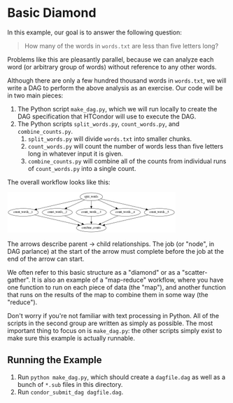 # Basic Diamond

In this example, our goal is to answer the following question:

> How many of the words in `words.txt` are less than five letters long?

Problems like this are pleasantly parallel, because we can analyze each word
(or arbitrary group of words) without reference to any other words.

Although there are only a few hundred thousand words in `words.txt`, we will
write a DAG to perform the above analysis as an exercise.
Our code will be in two main pieces:

1. The Python script `make_dag.py`, which we will run locally to create the DAG
   specification that HTCondor will use to execute the DAG.
1. The Python scripts `split_words.py`, `count_words.py`, and `combine_counts.py`.
   1. `split_words.py` will divide `words.txt` into smaller chunks.
   1. `count_words.py` will count the number of words less than five letters
      long in whatever input it is given.
   1. `combine_counts.py` will combine all of the counts from individual runs of
      `count_words.py` into a single count.
      
The overall workflow looks like this:

![basic_diamond.png](basic_diamond.png)

The arrows describe parent -> child relationships.
The job (or "node", in DAG parlance) at the start of the arrow must complete
before the job at the end of the arrow can start. 

We often refer to this basic structure as a "diamond" or as a "scatter-gather".
It is also an example of a "map-reduce" workflow, where you have one function to
run on each piece of data (the "map"), and another function that runs on the results
of the map to combine them in some way (the "reduce").

Don't worry if you're not familiar with text processing in Python.
All of the scripts in the second group are written as simply as possible.
The most important thing to focus on is `make_dag.py`: the other scripts simply
exist to make sure this example is actually runnable.


## Running the Example

1. Run `python make_dag.py`, which should create a `dagfile.dag` as
   well as a bunch of `*.sub` files in this directory.
1. Run `condor_submit_dag dagfile.dag`.
